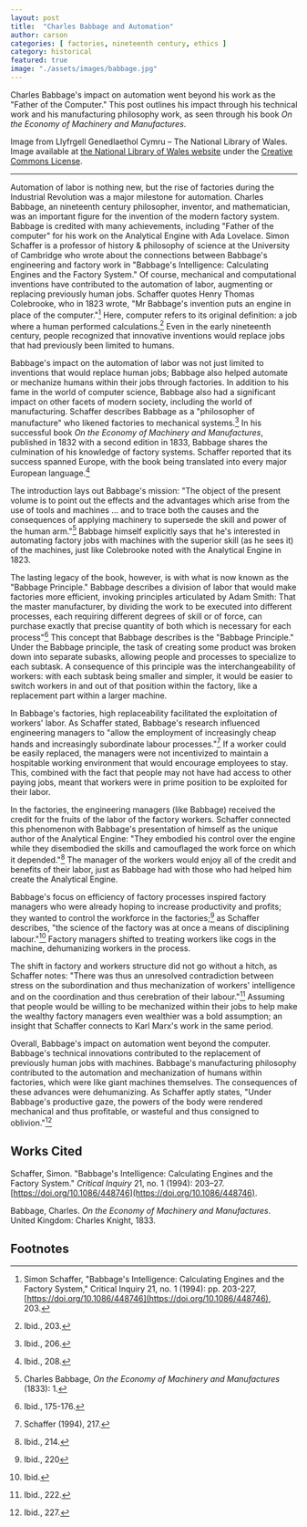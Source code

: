```yaml
---
layout: post
title:  "Charles Babbage and Automation"
author: carson
categories: [ factories, nineteenth century, ethics ]
category: historical
featured: true
image: "./assets/images/babbage.jpg"
---
```


Charles Babbage's impact on automation went beyond his work as the "Father of the Computer." This post outlines his impact through his technical work and his manufacturing philosophy work, as seen through his book _On the Economy of Machinery and Manufactures_.

Image from Llyfrgell Genedlaethol Cymru – The National Library of Wales. Image available at [the National Library of Wales website](http://hdl.handle.net/10107/4672397) under the [Creative Commons License](http://creativecommons.org/publicdomain/mark/1.0/).

---

Automation of labor is nothing new, but the rise of factories during the Industrial Revolution was a major milestone for automation. Charles Babbage, an nineteenth century philosopher, inventor, and mathematician, was an important figure for the invention of the modern factory system. Babbage is credited with many achievements, including "Father of the computer" for his work on the Analytical Engine with Ada Lovelace. Simon Schaffer is a professor of history & philosophy of science at the University of Cambridge who wrote about the connections between Babbage's engineering and factory work in "Babbage's Intelligence: Calculating Engines and the Factory System." Of course, mechanical and computational inventions have contributed to the automation of labor, augmenting or replacing previously human jobs. Schaffer quotes Henry Thomas Colebrooke, who in 1823 wrote, "Mr Babbage's invention puts an engine in place of the computer."[^1] Here, computer refers to its original definition: a job where a human performed calculations.[^2] Even in the early nineteenth century, people recognized that innovative inventions would replace jobs that had previously been limited to humans.

Babbage's impact on the automation of labor was not just limited to inventions that would replace human jobs; Babbage also helped automate or mechanize humans within their jobs through factories. In addition to his fame in the world of computer science, Babbage also had a significant impact on other facets of modern society, including the world of manufacturing. Schaffer describes Babbage as a "philosopher of manufacture" who likened factories to mechanical systems.[^3] In his successful book _On the Economy of Machinery and Manufactures_, published in 1832 with a second edition in 1833, Babbage shares the culmination of his knowledge of factory systems. Schaffer reported that its success spanned Europe, with the book being translated into every major European language.[^4]

The introduction lays out Babbage's mission: "The object of the present volume is to point out the effects and the advantages which arise from the use of tools and machines … and to trace both the causes and the consequences of applying machinery to supersede the skill and power of the human arm."[^5] Babbage himself explicitly says that he's interested in automating factory jobs with machines with the superior skill (as he sees it) of the machines, just like Colebrooke noted with the Analytical Engine in 1823.

The lasting legacy of the book, however, is with what is now known as the "Babbage Principle." Babbage describes a division of labor that would make factories more efficient, invoking principles articulated by Adam Smith:
  That the master manufacturer, by dividing the work to be executed into different processes, each requiring different degrees of skill or of force, can purchase exactly that precise quantity of both which is necessary for each process"[^6]
This concept that Babbage describes is the "Babbage Principle." Under the Babbage principle, the task of creating some product was broken down into separate subasks, allowing people and processes to specialize to each subtask. A consequence of this principle was the interchangeability of workers: with each subtask being smaller and simpler, it would be easier to switch workers in and out of that position within the factory, like a replacement part within a larger machine.

In Babbage's factories, high replaceability facilitated the exploitation of workers' labor. As Schaffer stated, Babbage's research influenced engineering managers to "allow the employment of increasingly cheap hands and increasingly subordinate labour processes."[^7] If a worker could be easily replaced, the managers were not incentivized to maintain a hospitable working environment that would encourage employees to stay. This, combined with the fact that people may not have had access to other paying jobs, meant that workers were in prime position to be exploited for their labor.

In the factories, the engineering managers (like Babbage) received the credit for the fruits of the labor of the factory workers. Schaffer connected this phenomenon with Babbage's presentation of himself as the unique author of the Analytical Engine: "They embodied his control over the engine while they disembodied the skills and camouflaged the work force on which it depended."[^8] The manager of the workers would enjoy all of the credit and benefits of their labor, just as Babbage had with those who had helped him create the Analytical Engine.

Babbage's focus on efficiency of factory processes inspired factory managers who were already hoping to increase productivity and profits; they wanted to control the workforce in the factories;[^9] as Schaffer describes, "the science of the factory was at once a means of disciplining labour."[^10] Factory managers shifted to treating workers like cogs in the machine, dehumanizing workers in the process.

The shift in factory and workers structure did not go without a hitch, as Schaffer notes: "There was thus an unresolved contradiction between stress on the subordination and thus mechanization of workers' intelligence and on the coordination and thus cerebration of their labour."[^11] Assuming that people would be willing to be mechanized within their jobs to help make the wealthy factory managers even wealthier was a bold assumption; an insight that Schaffer connects to Karl Marx's work in the same period.

Overall, Babbage's impact on automation went beyond the computer. Babbage's technical innovations contributed to the replacement of previously human jobs with machines. Babbage's manufacturing philosophy contributed to the automation and mechanization of humans within factories, which were like giant machines themselves. The consequences of these advances were dehumanizing. As Schaffer aptly states, "Under Babbage's productive gaze, the powers of the body were rendered mechanical and thus profitable, or wasteful and thus consigned to oblivion."[^12]

## Works Cited

Schaffer, Simon. "Babbage's Intelligence: Calculating Engines and the Factory System." _Critical Inquiry_ 21, no. 1 (1994): 203–27. [https://doi.org/10.1086/448746](https://doi.org/10.1086/448746).

Babbage, Charles. _On the Economy of Machinery and Manufactures_. United Kingdom: Charles Knight, 1833.

## Footnotes

[^1]:
      Simon Schaffer, "Babbage's Intelligence: Calculating Engines and the Factory System," Critical Inquiry 21, no. 1 (1994): pp. 203-227, [https://doi.org/10.1086/448746](https://doi.org/10.1086/448746), 203.

[^2]:
     Ibid., 203.

[^3]:
     Ibid., 206.

[^4]:
     Ibid., 208.

[^5]:
     Charles Babbage, _On the Economy of Machinery and Manufactures_ (1833): 1.

[^6]:
     Ibid., 175-176.

[^7]:
     Schaffer (1994), 217.

[^8]:
     Ibid., 214.

[^9]:
     Ibid., 220

[^10]:
     Ibid.

[^11]:
     Ibid., 222.

[^12]:
     Ibid., 227.
